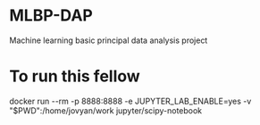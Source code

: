 # MLBP-DAP
Machine learning basic principal data analysis project

# To run this fellow

docker run --rm -p 8888:8888 -e JUPYTER_LAB_ENABLE=yes -v "$PWD":/home/jovyan/work jupyter/scipy-notebook
